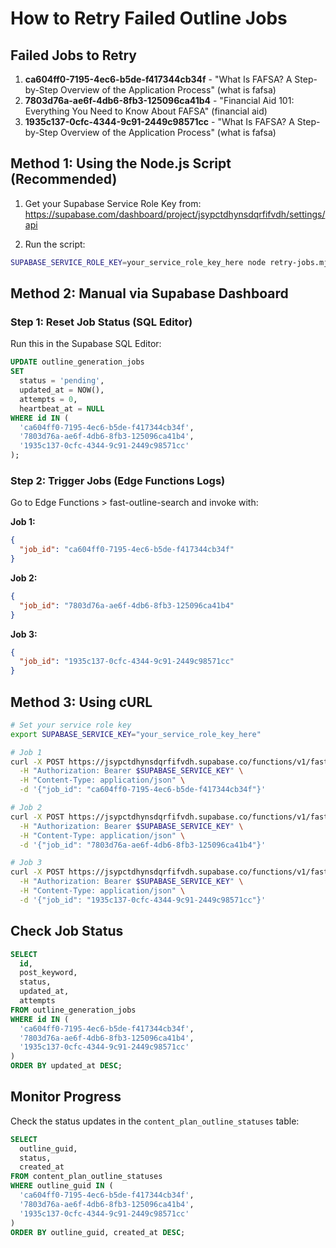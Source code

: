 # How to Retry Failed Outline Jobs

## Failed Jobs to Retry

1. **ca604ff0-7195-4ec6-b5de-f417344cb34f** - "What Is FAFSA? A Step-by-Step Overview of the Application Process" (what is fafsa)
2. **7803d76a-ae6f-4db6-8fb3-125096ca41b4** - "Financial Aid 101: Everything You Need to Know About FAFSA" (financial aid)
3. **1935c137-0cfc-4344-9c91-2449c98571cc** - "What Is FAFSA? A Step-by-Step Overview of the Application Process" (what is fafsa)

## Method 1: Using the Node.js Script (Recommended)

1. Get your Supabase Service Role Key from: https://supabase.com/dashboard/project/jsypctdhynsdqrfifvdh/settings/api

2. Run the script:
```bash
SUPABASE_SERVICE_ROLE_KEY=your_service_role_key_here node retry-jobs.mjs
```

## Method 2: Manual via Supabase Dashboard

### Step 1: Reset Job Status (SQL Editor)
Run this in the Supabase SQL Editor:

```sql
UPDATE outline_generation_jobs
SET
  status = 'pending',
  updated_at = NOW(),
  attempts = 0,
  heartbeat_at = NULL
WHERE id IN (
  'ca604ff0-7195-4ec6-b5de-f417344cb34f',
  '7803d76a-ae6f-4db6-8fb3-125096ca41b4',
  '1935c137-0cfc-4344-9c91-2449c98571cc'
);
```

### Step 2: Trigger Jobs (Edge Functions Logs)

Go to Edge Functions > fast-outline-search and invoke with:

**Job 1:**
```json
{
  "job_id": "ca604ff0-7195-4ec6-b5de-f417344cb34f"
}
```

**Job 2:**
```json
{
  "job_id": "7803d76a-ae6f-4db6-8fb3-125096ca41b4"
}
```

**Job 3:**
```json
{
  "job_id": "1935c137-0cfc-4344-9c91-2449c98571cc"
}
```

## Method 3: Using cURL

```bash
# Set your service role key
export SUPABASE_SERVICE_KEY="your_service_role_key_here"

# Job 1
curl -X POST https://jsypctdhynsdqrfifvdh.supabase.co/functions/v1/fast-outline-search \
  -H "Authorization: Bearer $SUPABASE_SERVICE_KEY" \
  -H "Content-Type: application/json" \
  -d '{"job_id": "ca604ff0-7195-4ec6-b5de-f417344cb34f"}'

# Job 2
curl -X POST https://jsypctdhynsdqrfifvdh.supabase.co/functions/v1/fast-outline-search \
  -H "Authorization: Bearer $SUPABASE_SERVICE_KEY" \
  -H "Content-Type: application/json" \
  -d '{"job_id": "7803d76a-ae6f-4db6-8fb3-125096ca41b4"}'

# Job 3
curl -X POST https://jsypctdhynsdqrfifvdh.supabase.co/functions/v1/fast-outline-search \
  -H "Authorization: Bearer $SUPABASE_SERVICE_KEY" \
  -H "Content-Type: application/json" \
  -d '{"job_id": "1935c137-0cfc-4344-9c91-2449c98571cc"}'
```

## Check Job Status

```sql
SELECT
  id,
  post_keyword,
  status,
  updated_at,
  attempts
FROM outline_generation_jobs
WHERE id IN (
  'ca604ff0-7195-4ec6-b5de-f417344cb34f',
  '7803d76a-ae6f-4db6-8fb3-125096ca41b4',
  '1935c137-0cfc-4344-9c91-2449c98571cc'
)
ORDER BY updated_at DESC;
```

## Monitor Progress

Check the status updates in the `content_plan_outline_statuses` table:

```sql
SELECT
  outline_guid,
  status,
  created_at
FROM content_plan_outline_statuses
WHERE outline_guid IN (
  'ca604ff0-7195-4ec6-b5de-f417344cb34f',
  '7803d76a-ae6f-4db6-8fb3-125096ca41b4',
  '1935c137-0cfc-4344-9c91-2449c98571cc'
)
ORDER BY outline_guid, created_at DESC;
```
